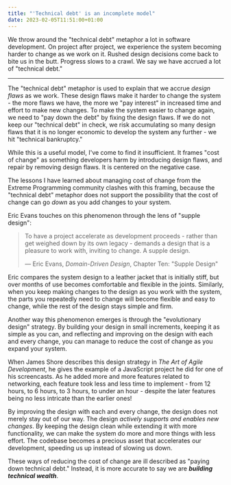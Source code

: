 ```yaml
---
title: "'Technical debt' is an incomplete model"
date: 2023-02-05T11:51:00+01:00
---
```


We throw around the "technical debt" metaphor a lot in software development. On project after project, we experience the system becoming harder to change as we work on it. Rushed design decisions come back to bite us in the butt. Progress slows to a crawl. We say we have accrued a lot of "technical debt."

---

The "technical debt" metaphor is used to explain that we accrue _design flaws_ as we work. These design flaws make it harder to change the system - the more flaws we have, the more we "pay interest" in increased time and effort to make new changes. To make the system easier to change again, we need to "pay down the debt" by fixing the design flaws. If we do not keep our "technical debt" in check, we risk accumulating so many design flaws that it is no longer economic to develop the system any further - we hit "technical bankruptcy."

While this is a useful model, I've come to find it insufficient. It frames "cost of change" as something developers harm by introducing design flaws, and repair by removing design flaws. It is centered on the negative case.

The lessons I have learned about managing cost of change from the Extreme Programming community clashes with this framing, because the "technical debt" metaphor does not support the possibility that the cost of change can go _down_ as you add changes to your system.

Eric Evans touches on this phenomenon through the lens of "supple design":

> To have a project accelerate as development proceeds - rather than get weighed down by its own legacy - demands a design that is a pleasure to work with, inviting to change. A supple design.
>
> — Eric Evans, _Domain-Driven Design_, Chapter Ten: "Supple Design"

Eric compares the system design to a leather jacket that is initially stiff, but over months of use becomes comfortable and flexible in the joints. Similarly, when you keep making changes to the design as you work with the system, the parts you repeatedly need to change will become flexible and easy to change, while the rest of the design stays simple and firm.

Another way this phenomenon emerges is through the "evolutionary design" strategy. By building your design in small increments, keeping it as simple as you can, and reflecting and improving on the design with each and every change, you can manage to reduce the cost of change as you expand your system.

When James Shore describes this design strategy in _The Art of Agile Development_, he gives the example of a JavaScript project he did for one of his screencasts. As he added more and more features related to networking, each feature took less and less time to implement - from 12 hours, to 6 hours, to 3 hours, to under an hour - despite the later features being no less intricate than the earlier ones!

By improving the design with each and every change, the design does not merely stay out of our way. The design _actively supports and enables new changes_. By keeping the design clean while extending it with more functionality, we can make the system do more and more things with less effort. The codebase becomes a precious asset that accelerates our development, speeding us up instead of slowing us down.

These ways of reducing the cost of change are ill described as "paying down technical debt." Instead, it is more accurate to say we are **_building technical wealth_**.
